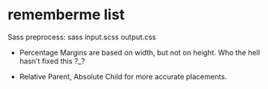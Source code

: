 # rememberme list

Sass preprocess:
sass input.scss output.css

- Percentage Margins are based on width, but not on height. 
Who the hell hasn’t fixed this ?_?

- Relative Parent, Absolute Child for more accurate placements.